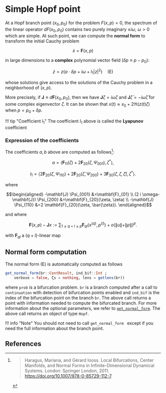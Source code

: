 # Simple Hopf point


At a Hopf branch point $(x_0,p_0)$ for the problem $F(x,p)=0$, the spectrum of the linear operator $dF(x_0,p_0)$ contains two purely imaginary $\pm i\omega,\ \omega > 0$ which are simple. At such point, we can compute the **normal form** to transform the initial Cauchy problem

$$\dot x = \mathbf{F}(x,p)$$

in large dimensions to a **complex** polynomial vector field ($\delta p\equiv p-p_0$):

$$\dot z = z\left(a \cdot\delta p + i\omega + l_1|z|^2\right)\quad\text{(E)}$$

whose solutions give access to the solutions of the Cauchy problem in a neighborhood of $(x,p)$.

More precisely, if $\mathbf{J} \equiv d\mathbf{F}(x_0,p_0)$, then we have $\mathbf{J}\zeta = i\omega\zeta$ and $\mathbf{J}\bar\zeta = -i\omega\bar\zeta$ for some complex eigenvector $\zeta$. It can be shown that $x(t) \approx x_0 + 2\Re(z(t)\zeta)$ when $p=p_0+\delta p$.

!!! tip "Coefficient $l_1$"
    The coefficient $l_1$ above is called the **Lyapunov** coefficient

### Expression of the coefficients

The coefficients $a,b$ above are computed as follows[^Haragus]:

$$a=\left\langle\mathbf{F}_{11}(\zeta)+2 \mathbf{F}_{20}\left(\zeta, \Psi_{001}\right), \zeta^{*}\right\rangle,$$

$$l_1=\left\langle 2 \mathbf{F}_{20}\left(\zeta, \Psi_{110}\right)+2 \mathbf{F}_{20}\left(\bar{\zeta}, \Psi_{200}\right)+3 \mathbf{F}_{30}(\zeta, \zeta, \bar{\zeta}), \zeta^{*}\right\rangle.$$

where

$$\begin{aligned}
-\mathbf{J} \Psi_{001} &=\mathbf{F}_{01} \\
(2 i \omega-\mathbf{J}) \Psi_{200} &=\mathbf{F}_{20}(\zeta, \zeta) \\
-\mathbf{J} \Psi_{110} &=2 \mathbf{F}_{20}(\zeta, \bar{\zeta}).
\end{aligned}$$

and where

$$\mathbf{F}(x,p)-\mathbf{J}x := \sum_{1\leq q+l\leq p}\mathbf{F}_{ql}(x^{(q)},p^{(l)})+o(\|u\|+\|p\|)^p. $$

with $\mathbf{F}_{ql}$ a $(q+l)$-linear map 

## Normal form computation

The normal form (E) is automatically computed as follows

```julia
get_normal_form(br::ContResult, ind_bif::Int ;
	verbose = false, ζs = nothing, lens = getlens(br))
```

where `prob` is a bifurcation problem. `br` is a branch computed after a call to `continuation` with detection of bifurcation points enabled and `ind_bif` is the index of the bifurcation point on the branch `br`. The above call returns a point with information needed to compute the bifurcated branch. For more information about the optional parameters, we refer to [`get_normal_form`](@ref). The above call returns an object of type `Hopf`.

!!! info "Note"
    You should not need to call `get_normal_form ` except if you need the full information about the branch point.

## References

[^Haragus]: > Haragus, Mariana, and Gérard Iooss. Local Bifurcations, Center Manifolds, and Normal Forms in Infinite-Dimensional Dynamical Systems. London: Springer London, 2011. https://doi.org/10.1007/978-0-85729-112-7.
